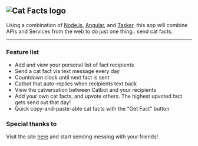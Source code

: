 ![Cat Facts logo](http://i.imgur.com/9RGJ5Ea.png)
---
Using a combination of [Node.js](https://nodejs.org), [Angular](https://angularjs.org/), and [Tasker](https://tasker.dinglisch.net/), this app will combine APIs and Services from the web to do just one thing.. send cat facts.

---
### Feature list
- Add and view your personal list of fact recipients
- Send a cat fact via text message every day
- Countdown clock until next fact is sent
- Catbot that auto-replies when recipients text back
- View the catversation between Catbot and your recipients
- Add your own cat facts, and upvote others. The highest upvoted fact gets send out that day!
- Quick copy-and-paste-able cat facts with the "Get Fact" button

### Special thanks to

Visit the site [here](https://cat-fact.herokuapp.com) and start sending messing with your friends!